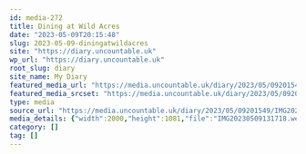 ```yaml
---
id: media-272
title: Dining at Wild Acres
date: "2023-05-09T20:15:48"
slug: 2023-05-09-diningatwildacres
site: "https://diary.uncountable.uk"
wp_url: "https://diary.uncountable.uk"
root_slug: diary
site_name: My Diary
featured_media_url: "https://media.uncountable.uk/diary/2023/05/09201549/IMG20230509131718.webp"
featured_media_srcset: "https://media.uncountable.uk/diary/2023/05/09201549/IMG20230509131718-300x162.webp 300w, https://media.uncountable.uk/diary/2023/05/09201549/IMG20230509131718-1024x553.webp 1024w, https://media.uncountable.uk/diary/2023/05/09201549/IMG20230509131718-150x150.webp 150w, https://media.uncountable.uk/diary/2023/05/09201549/IMG20230509131718-1920x1038.webp 1920w, https://media.uncountable.uk/diary/2023/05/09201549/IMG20230509131718.webp 2000w"
type: media
source_url: "https://media.uncountable.uk/diary/2023/05/09201549/IMG20230509131718.webp"
media_details: {"width":2000,"height":1081,"file":"IMG20230509131718.webp","filesize":148266,"sizes":{"medium":{"file":"IMG20230509131718-300x162.webp","width":300,"height":162,"filesize":19656,"mime_type":"image/webp","source_url":"https://media.uncountable.uk/diary/2023/05/09201549/IMG20230509131718-300x162.webp"},"large":{"file":"IMG20230509131718-1024x553.webp","width":1024,"height":553,"filesize":143062,"mime_type":"image/webp","source_url":"https://media.uncountable.uk/diary/2023/05/09201549/IMG20230509131718-1024x553.webp"},"thumbnail":{"file":"IMG20230509131718-150x150.webp","width":150,"height":150,"filesize":9508,"mime_type":"image/webp","source_url":"https://media.uncountable.uk/diary/2023/05/09201549/IMG20230509131718-150x150.webp"},"xxl":{"file":"IMG20230509131718-1920x1038.webp","width":1920,"height":1038,"filesize":346392,"mime_type":"image/webp","source_url":"https://media.uncountable.uk/diary/2023/05/09201549/IMG20230509131718-1920x1038.webp"},"full":{"file":"IMG20230509131718.webp","width":2000,"height":1081,"mime_type":"image/webp","source_url":"https://media.uncountable.uk/diary/2023/05/09201549/IMG20230509131718.webp"}},"image_meta":{"aperture":"0","credit":"","camera":"","caption":"","created_timestamp":"0","copyright":"","focal_length":"0","iso":"0","shutter_speed":"0","title":"","orientation":"0","keywords":[]}}
category: []
tag: []
---
```


